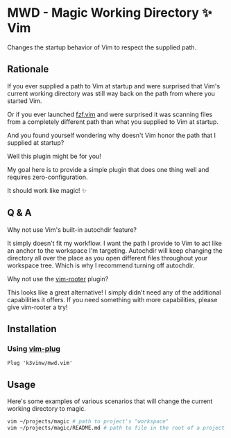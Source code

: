 MWD - Magic Working Directory :sparkles: Vim 
==============================================

Changes the startup behavior of Vim to respect the supplied path.

Rationale
---------

If you ever supplied a path to Vim at startup and were surprised that
Vim's current working directory was still way back on the path from
where you started Vim. 

Or if you ever launched [fzf.vim](https://github.com/junegunn/fzf.vim)
and were surprised it was scanning files from a completely different
path than what you supplied to Vim at startup.

And you found yourself wondering why doesn't Vim honor the path that
I supplied at startup?

Well this plugin might be for you!

My goal here is to provide a simple plugin that does one thing well
and requires zero-configuration.

It should work like magic! :sparkles:

Q & A
-----

Why not use Vim's built-in autochdir feature?

It simply doesn't fit my workflow. I want the path I provide to Vim
to act like an anchor to the workspace I'm targeting. Autochdir will
keep changing the directory all over the place as you open different
files throughout your workspace tree. Which is why I recommend turning
off autochdir.

Why not use the [vim-rooter](https://github.com/airblade/vim-rooter) plugin?

This looks like a great alternative! I simply didn't need any of the
additional capabilities it offers. If you need something with more
capabilities, please give vim-rooter a try!

## Installation

### Using [vim-plug](https://github.com/junegunn/vim-plug)

```vim
Plug 'k3vinw/mwd.vim'
```

## Usage

Here's some examples of various scenarios that will change the current
working directory to magic.

```bash
vim ~/projects/magic # path to project's "workspace"
vim ~/projects/magic/README.md # path to file in the root of a project
```
